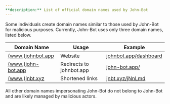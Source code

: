 ```yaml
---  
**description:** List of official domain names used by John-Bot  
---  
```


Some individuals create domain names similar to those used by John-Bot for malicious purposes. Currently, John-Bot uses only three domain names, listed below.  

| **Domain Name**                           | **Usage**                    | **Example**                                             |  
| ----------------------------------------- | ---------------------------- | ------------------------------------------------------- |  
| [(www.)johnbot.app](http://johnbot.app)   | Website                      | [johnbot.app/dashboard](http://johnbot.app/dashboard)   |  
| [(www.)john-bot.app](http://john-bot.app) | Redirects to johnbot.app     | [john-bot.app/](http://john-bot.app/)                   |  
| [(www.)jnbt.xyz](http://jnbt.xyz)         | Shortened links              | [jnbt.xyz/jNnLmd](http://jnbt.xyz/jNnLmd)               |  

All other domain names impersonating John-Bot do not belong to John-Bot and are likely managed by malicious actors.